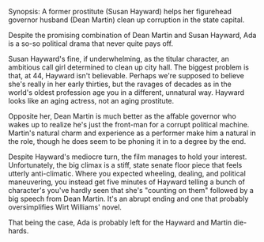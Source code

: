 Synopsis: A former prostitute (Susan Hayward) helps her figurehead governor husband (Dean Martin) clean up corruption in the state capital.

Despite the promising combination of Dean Martin and Susan Hayward, Ada is a so-so political drama that never quite pays off. 

Susan Hayward's fine, if underwhelming, as the titular character, an ambitious call girl determined to clean up city hall. The biggest problem is that, at 44, Hayward isn't believable. Perhaps we're supposed to believe she's really in her early thirties, but the ravages of decades as in the world's oldest profession age you in a different, unnatural way. Hayward looks like an aging actress, not an aging prostitute.

Opposite her, Dean Martin is much better as the affable governor who wakes up to realize he's just the front-man for a corrupt political machine. Martin's natural charm and experience as a performer make him a natural in the role, though he does seem to be phoning it in to a degree by the end.

Despite Hayward's mediocre turn, the film manages to hold your interest. Unfortunately, the big climax is a stiff, state senate floor piece that feels utterly anti-climatic. Where you expected wheeling, dealing, and political maneuvering, you instead get five minutes of Hayward telling a bunch of character's you've hardly seen that she's "counting on them" followed by a big speech from Dean Martin. It's an abrupt ending and one that probably oversimplifies Wirt Williams' novel.

That being the case, Ada is probably left for the Hayward and Martin die-hards.
